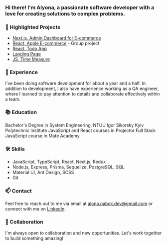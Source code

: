 ### Hi there! I'm Alyona, a passionate software developer with a love for creating solutions to complex problems.

### 🌟 Highlighted Projects
- [Next.js, Admin Dashboard for E-commerce](https://github.com/nabokok/product_catalog_admin)
- [React, Apple E-commerce](https://github.com/underHeel/product_catalog) - Group project
- [React, Todo App](https://github.com/nabokok/react_todo-app-with-api)
- [Landing Page](https://github.com/nabokok/landing_page)
- [JS, Time Measure](https://github.com/nabokok/time-measure)


### 💼 Experience
I've been doing software development for about a year and a half.
In addition to development, I also have experience working as a QA engineer, where I learned to pay attention to details and collaborate effectively within a team. 

### 📚 Education
Bachelor's Degree in System Engineering, NTUU Igor Sikorsky Kyiv Polytechnic Institute
JavaScript and React courses in Projector
Full Stack JavaScript course in Mate Academy

### 🛠️ Skills
- JavaScript, TypeScript, React, Next.js, Redux
- Node.js, Express, Prisma, Sequelize, PostgreSQL, SQL
- Material UI, Ant Design, SCSS
- Git


### 📫 Contact
Feel free to reach out to me via email at alona.nabok.dev@gmail.com or connect with me on [LinkedIn](https://www.linkedin.com/in/alyona-nabok/).

### 🤝 Collaboration
I'm always open to collaboration and new opportunities. Let's work together to build something amazing!
